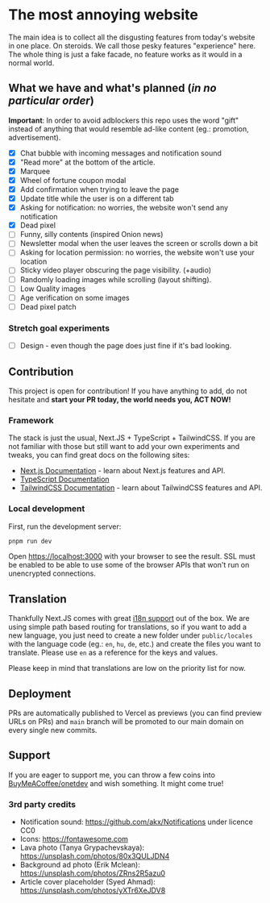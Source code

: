# The most annoying website 

The main idea is to collect all the disgusting features from today's website in one place. On steroids. We call those pesky features "experience" here. The whole thing is just a fake facade, no feature works as it would in a normal world.

## What we have and what's planned (_in no particular order_)

**Important**: In order to avoid adblockers this repo uses the word "gift" instead of anything that would resemble ad-like content (eg.: promotion, advertisement).

- [x] Chat bubble with incoming messages and notification sound
- [x] "Read more" at the bottom of the article.
- [x] Marquee
- [x] Wheel of fortune coupon modal
- [x] Add confirmation when trying to leave the page
- [x] Update title while the user is on a different tab
- [x] Asking for notification: no worries, the website won't send any notification
- [x] Dead pixel
- [ ] Funny, silly contents (inspired Onion news)
- [ ] Newsletter modal when the user leaves the screen or scrolls down a bit
- [ ] Asking for location permission: no worries, the website won't use your location
- [ ] Sticky video player obscuring the page visibility. (+audio)
- [ ] Randomly loading images while scrolling (layout shifting).
- [ ] Low Quality images
- [ ] Age verification on some images
- [ ] Dead pixel patch

### Stretch goal experiments

- [ ] Design - even though the page does just fine if it's bad looking.

## Contribution

This project is open for contribution! If you have anything to add, do not hesitate and **start your PR today, the world needs you, ACT NOW!**

### Framework

The stack is just the usual, Next.JS + TypeScript + TailwindCSS. If you are not familiar with those but still want to add your own experiments and tweaks, you can find great docs on the following sites:

- [Next.js Documentation](https://nextjs.org/docs) - learn about Next.js features and API.
- [TypeScript Documentation](https://www.typescriptlang.org/docs/)
- [TailwindCSS Documentation](https://tailwindcss.com/docs) - learn about TailwindCSS features and API.

### Local development

First, run the development server:

```bash
pnpm run dev
```

Open [https://localhost:3000](https://localhost:3000) with your browser to see the result. SSL must be enabled to be able to use some of the browser APIs that won't run on unencrypted connections.

## Translation

Thankfully Next.JS comes with great [i18n support](https://nextjs.org/docs/pages/building-your-application/routing/internationalization) out of the box. We are using simple path based routing for translations, so if you want to add a new language, you just need to create a new folder under `public/locales` with the language code (eg.: `en`, `hu`, `de`, etc.) and create the files you want to translate. Please use `en` as a reference for the keys and values.

Please keep in mind that translations are low on the priority list for now.

## Deployment

PRs are automatically published to Vercel as previews (you can find preview URLs on PRs) and `main` branch will be promoted to our main domain on every single new commits.

## Support

If you are eager to support me, you can throw a few coins into [BuyMeACoffee/onetdev](https://www.buymeacoffee.com/onetdev) and wish something. It might come true!

### 3rd party credits

- Notification sound: https://github.com/akx/Notifications under licence CC0
- Icons: https://fontawesome.com
- Lava photo (Tanya Grypachevskaya): https://unsplash.com/photos/80x3QULJDN4
- Background ad photo (Erik Mclean): https://unsplash.com/photos/ZRns2R5azu0
- Article cover placeholder (Syed Ahmad): https://unsplash.com/photos/yXTr6XeJDV8
